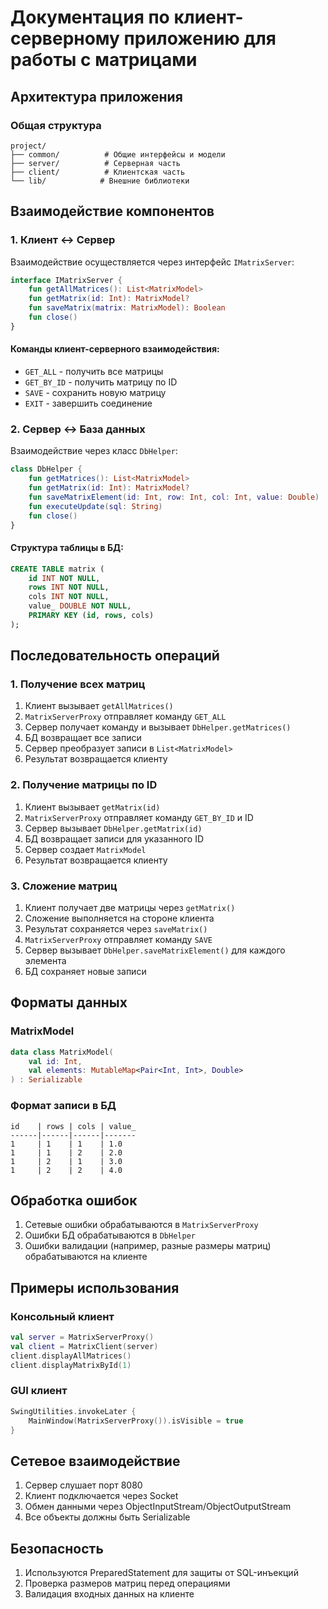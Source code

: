 # Документация по клиент-серверному приложению для работы с матрицами


## Архитектура приложения

### Общая структура
```
project/
├── common/          # Общие интерфейсы и модели
├── server/          # Серверная часть
├── client/          # Клиентская часть
└── lib/            # Внешние библиотеки
```

## Взаимодействие компонентов

### 1. Клиент ↔ Сервер

Взаимодействие осуществляется через интерфейс `IMatrixServer`:

```kotlin
interface IMatrixServer {
    fun getAllMatrices(): List<MatrixModel>
    fun getMatrix(id: Int): MatrixModel?
    fun saveMatrix(matrix: MatrixModel): Boolean
    fun close()
}
```

#### Команды клиент-серверного взаимодействия:
- `GET_ALL` - получить все матрицы
- `GET_BY_ID` - получить матрицу по ID
- `SAVE` - сохранить новую матрицу
- `EXIT` - завершить соединение

### 2. Сервер ↔ База данных

Взаимодействие через класс `DbHelper`:

```kotlin
class DbHelper {
    fun getMatrices(): List<MatrixModel>
    fun getMatrix(id: Int): MatrixModel?
    fun saveMatrixElement(id: Int, row: Int, col: Int, value: Double)
    fun executeUpdate(sql: String)
    fun close()
}
```

#### Структура таблицы в БД:
```sql
CREATE TABLE matrix (
    id INT NOT NULL,
    rows INT NOT NULL,
    cols INT NOT NULL,
    value_ DOUBLE NOT NULL,
    PRIMARY KEY (id, rows, cols)
);
```

## Последовательность операций

### 1. Получение всех матриц
1. Клиент вызывает `getAllMatrices()`
2. `MatrixServerProxy` отправляет команду `GET_ALL`
3. Сервер получает команду и вызывает `DbHelper.getMatrices()`
4. БД возвращает все записи
5. Сервер преобразует записи в `List<MatrixModel>`
6. Результат возвращается клиенту

### 2. Получение матрицы по ID
1. Клиент вызывает `getMatrix(id)`
2. `MatrixServerProxy` отправляет команду `GET_BY_ID` и ID
3. Сервер вызывает `DbHelper.getMatrix(id)`
4. БД возвращает записи для указанного ID
5. Сервер создает `MatrixModel`
6. Результат возвращается клиенту

### 3. Сложение матриц
1. Клиент получает две матрицы через `getMatrix()`
2. Сложение выполняется на стороне клиента
3. Результат сохраняется через `saveMatrix()`
4. `MatrixServerProxy` отправляет команду `SAVE`
5. Сервер вызывает `DbHelper.saveMatrixElement()` для каждого элемента
6. БД сохраняет новые записи

## Форматы данных

### MatrixModel
```kotlin
data class MatrixModel(
    val id: Int,
    val elements: MutableMap<Pair<Int, Int>, Double>
) : Serializable
```

### Формат записи в БД
```
id    | rows | cols | value_
------|------|------|-------
1     | 1    | 1    | 1.0
1     | 1    | 2    | 2.0
1     | 2    | 1    | 3.0
1     | 2    | 2    | 4.0
```

## Обработка ошибок

1. Сетевые ошибки обрабатываются в `MatrixServerProxy`
2. Ошибки БД обрабатываются в `DbHelper`
3. Ошибки валидации (например, разные размеры матриц) обрабатываются на клиенте

## Примеры использования

### Консольный клиент
```kotlin
val server = MatrixServerProxy()
val client = MatrixClient(server)
client.displayAllMatrices()
client.displayMatrixById(1)
```

### GUI клиент
```kotlin
SwingUtilities.invokeLater {
    MainWindow(MatrixServerProxy()).isVisible = true
}
```

## Сетевое взаимодействие

1. Сервер слушает порт 8080
2. Клиент подключается через Socket
3. Обмен данными через ObjectInputStream/ObjectOutputStream
4. Все объекты должны быть Serializable

## Безопасность

1. Используются PreparedStatement для защиты от SQL-инъекций
2. Проверка размеров матриц перед операциями
3. Валидация входных данных на клиенте

